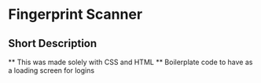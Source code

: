 # Fingerprint Scanner

## Short Description
** This was made solely with CSS and HTML **
Boilerplate code to have as a loading screen for logins